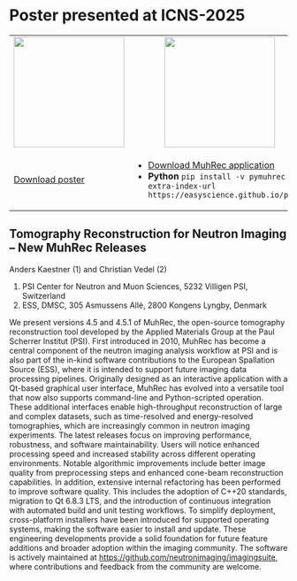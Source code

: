 # Poster presented at ICNS-2025

<table>
<tr>
<td>
<img src="https://neutronimaging.github.io/figures/ICNS2025-poster.png" style="height:200px" />
</td>
<td>
<center>
<img src="https://neutronimaging.github.io/figures/muh4_download.png" style="height:200px"/>
</center>
</td>
</tr>  
<tr>
<td>
<a href="https://neutronimaging.github.io/figures/ICNS2025-MuhRecPoster.pdf">Download poster</a>
</td>
<td>
<ul>  
<li><a href="https://github.com/neutronimaging/imagingsuite/releases">Download MuhRec application</a><br/></li>
<li><b>Python</b> <code>pip install -v pymuhrec --extra-index-url https://easyscience.github.io/pypi/</code></li>
</ul>  
</td>
</tr>
</table>


## Tomography Reconstruction for Neutron Imaging – New MuhRec Releases
Anders Kaestner (1) and Christian Vedel (2)
1. PSI Center for Neutron and Muon Sciences, 5232 Villigen PSI, Switzerland
2. ESS, DMSC, 305 Asmussens Allé, 2800 Kongens Lyngby, Denmark

We present versions 4.5 and 4.5.1 of MuhRec, the open-source tomography reconstruction tool developed by the Applied Materials Group at the Paul Scherrer Institut (PSI). First introduced in 2010, MuhRec has become a central component of the neutron imaging analysis workflow at PSI and is also part of the in-kind software contributions to the European Spallation Source (ESS), where it is intended to support future imaging data processing pipelines.
Originally designed as an interactive application with a Qt-based graphical user interface, MuhRec has evolved into a versatile tool that now also supports command-line and Python-scripted operation. These additional interfaces enable high-throughput reconstruction of large and complex datasets, such as time-resolved and energy-resolved tomographies, which are increasingly common in neutron imaging experiments.
The latest releases focus on improving performance, robustness, and software maintainability. Users will notice enhanced processing speed and increased stability across different operating environments. Notable algorithmic improvements include better image quality from preprocessing steps and enhanced cone-beam reconstruction capabilities. In addition, extensive internal refactoring has been performed to improve software quality. This includes the adoption of C++20 standards, migration to Qt 6.8.3 LTS, and the introduction of continuous integration with automated build and unit testing workflows.
To simplify deployment, cross-platform installers have been introduced for supported operating systems, making the software easier to install and update. These engineering developments provide a solid foundation for future feature additions and broader adoption within the imaging community.
The software is actively maintained at https://github.com/neutronimaging/imagingsuite, where contributions and feedback from the community are welcome.



